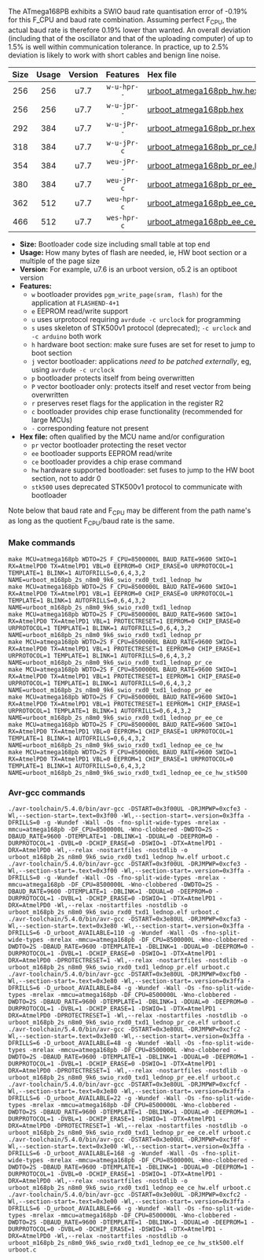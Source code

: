 The ATmega168PB exhibits a SWIO baud rate quantisation error of -0.19% for this F_CPU and baud rate combination. Assuming perfect F<sub>CPU</sub>, the actual baud rate is therefore 0.19% lower than wanted. An overall deviation (including that of the oscillator and that of the uploading computer) of up to 1.5% is well within communication tolerance. In practice, up to 2.5% deviation is likely to work with short cables and benign line noise.

|Size|Usage|Version|Features|Hex file|
|:-:|:-:|:-:|:-:|:--|
|256|256|u7.7|`w-u-hpr--`|[urboot_atmega168pb_hw.hex](https://raw.githubusercontent.com/stefanrueger/urboot.hex/main/cores/minicore/atmega168pb/watchdog_2_s/internal_oscillator/1062500_hz/1200_baud/uart0_rxd0_txd1/lednop/urboot_atmega168pb_hw.hex)|
|256|256|u7.7|`w-u-jpr--`|[urboot_atmega168pb.hex](https://raw.githubusercontent.com/stefanrueger/urboot.hex/main/cores/minicore/atmega168pb/watchdog_2_s/internal_oscillator/1062500_hz/1200_baud/uart0_rxd0_txd1/lednop/urboot_atmega168pb.hex)|
|292|384|u7.7|`w-u-jPr--`|[urboot_atmega168pb_pr.hex](https://raw.githubusercontent.com/stefanrueger/urboot.hex/main/cores/minicore/atmega168pb/watchdog_2_s/internal_oscillator/1062500_hz/1200_baud/uart0_rxd0_txd1/lednop/urboot_atmega168pb_pr.hex)|
|318|384|u7.7|`w-u-jPr-c`|[urboot_atmega168pb_pr_ce.hex](https://raw.githubusercontent.com/stefanrueger/urboot.hex/main/cores/minicore/atmega168pb/watchdog_2_s/internal_oscillator/1062500_hz/1200_baud/uart0_rxd0_txd1/lednop/urboot_atmega168pb_pr_ce.hex)|
|354|384|u7.7|`weu-jPr--`|[urboot_atmega168pb_pr_ee.hex](https://raw.githubusercontent.com/stefanrueger/urboot.hex/main/cores/minicore/atmega168pb/watchdog_2_s/internal_oscillator/1062500_hz/1200_baud/uart0_rxd0_txd1/lednop/urboot_atmega168pb_pr_ee.hex)|
|380|384|u7.7|`weu-jPr-c`|[urboot_atmega168pb_pr_ee_ce.hex](https://raw.githubusercontent.com/stefanrueger/urboot.hex/main/cores/minicore/atmega168pb/watchdog_2_s/internal_oscillator/1062500_hz/1200_baud/uart0_rxd0_txd1/lednop/urboot_atmega168pb_pr_ee_ce.hex)|
|362|512|u7.7|`weu-hpr-c`|[urboot_atmega168pb_ee_ce_hw.hex](https://raw.githubusercontent.com/stefanrueger/urboot.hex/main/cores/minicore/atmega168pb/watchdog_2_s/internal_oscillator/1062500_hz/1200_baud/uart0_rxd0_txd1/lednop/urboot_atmega168pb_ee_ce_hw.hex)|
|466|512|u7.7|`wes-hpr-c`|[urboot_atmega168pb_ee_ce_hw_stk500.hex](https://raw.githubusercontent.com/stefanrueger/urboot.hex/main/cores/minicore/atmega168pb/watchdog_2_s/internal_oscillator/1062500_hz/1200_baud/uart0_rxd0_txd1/lednop/urboot_atmega168pb_ee_ce_hw_stk500.hex)|

- **Size:** Bootloader code size including small table at top end
- **Usage:** How many bytes of flash are needed, ie, HW boot section or a multiple of the page size
- **Version:** For example, u7.6 is an urboot version, o5.2 is an optiboot version
- **Features:**
  + `w` bootloader provides `pgm_write_page(sram, flash)` for the application at `FLASHEND-4+1`
  + `e` EEPROM read/write support
  + `u` uses urprotocol requiring `avrdude -c urclock` for programming
  + `s` uses skeleton of STK500v1 protocol (deprecated); `-c urclock` and `-c arduino` both work
  + `h` hardware boot section: make sure fuses are set for reset to jump to boot section
  + `j` vector bootloader: applications *need to be patched externally*, eg, using `avrdude -c urclock`
  + `p` bootloader protects itself from being overwritten
  + `P` vector bootloader only: protects itself and reset vector from being overwritten
  + `r` preserves reset flags for the application in the register R2
  + `c` bootloader provides chip erase functionality (recommended for large MCUs)
  + `-` corresponding feature not present
- **Hex file:** often qualified by the MCU name and/or configuration
  + `pr` vector bootloader protecting the reset vector
  + `ee` bootloader supports EEPROM read/write
  + `ce` bootloader provides a chip erase command
  + `hw` hardware supported bootloader: set fuses to jump to the HW boot section, not to addr 0
  + `stk500` uses deprecated STK500v1 protocol to communicate with bootloader


Note below that baud rate and F<sub>CPU</sub> may be different from the path name's as long as the quotient F<sub>CPU</sub>/baud rate is the same.

### Make commands
```
make MCU=atmega168pb WDTO=2S F_CPU=8500000L BAUD_RATE=9600 SWIO=1 RX=AtmelPD0 TX=AtmelPD1 VBL=0 EEPROM=0 CHIP_ERASE=0 URPROTOCOL=1 TEMPLATE=1 BLINK=1 AUTOFRILLS=0,6,4,3,2 NAME=urboot_m168pb_2s_n8m0_9k6_swio_rxd0_txd1_lednop_hw
make MCU=atmega168pb WDTO=2S F_CPU=8500000L BAUD_RATE=9600 SWIO=1 RX=AtmelPD0 TX=AtmelPD1 VBL=1 EEPROM=0 CHIP_ERASE=0 URPROTOCOL=1 TEMPLATE=1 BLINK=1 AUTOFRILLS=0,6,4,3,2 NAME=urboot_m168pb_2s_n8m0_9k6_swio_rxd0_txd1_lednop
make MCU=atmega168pb WDTO=2S F_CPU=8500000L BAUD_RATE=9600 SWIO=1 RX=AtmelPD0 TX=AtmelPD1 VBL=1 PROTECTRESET=1 EEPROM=0 CHIP_ERASE=0 URPROTOCOL=1 TEMPLATE=1 BLINK=1 AUTOFRILLS=0,6,4,3,2 NAME=urboot_m168pb_2s_n8m0_9k6_swio_rxd0_txd1_lednop_pr
make MCU=atmega168pb WDTO=2S F_CPU=8500000L BAUD_RATE=9600 SWIO=1 RX=AtmelPD0 TX=AtmelPD1 VBL=1 PROTECTRESET=1 EEPROM=0 CHIP_ERASE=1 URPROTOCOL=1 TEMPLATE=1 BLINK=1 AUTOFRILLS=0,6,4,3,2 NAME=urboot_m168pb_2s_n8m0_9k6_swio_rxd0_txd1_lednop_pr_ce
make MCU=atmega168pb WDTO=2S F_CPU=8500000L BAUD_RATE=9600 SWIO=1 RX=AtmelPD0 TX=AtmelPD1 VBL=1 PROTECTRESET=1 EEPROM=1 CHIP_ERASE=0 URPROTOCOL=1 TEMPLATE=1 BLINK=1 AUTOFRILLS=0,6,4,3,2 NAME=urboot_m168pb_2s_n8m0_9k6_swio_rxd0_txd1_lednop_pr_ee
make MCU=atmega168pb WDTO=2S F_CPU=8500000L BAUD_RATE=9600 SWIO=1 RX=AtmelPD0 TX=AtmelPD1 VBL=1 PROTECTRESET=1 EEPROM=1 CHIP_ERASE=1 URPROTOCOL=1 TEMPLATE=1 BLINK=1 AUTOFRILLS=0,6,4,3,2 NAME=urboot_m168pb_2s_n8m0_9k6_swio_rxd0_txd1_lednop_pr_ee_ce
make MCU=atmega168pb WDTO=2S F_CPU=8500000L BAUD_RATE=9600 SWIO=1 RX=AtmelPD0 TX=AtmelPD1 VBL=0 EEPROM=1 CHIP_ERASE=1 URPROTOCOL=1 TEMPLATE=1 BLINK=1 AUTOFRILLS=0,6,4,3,2 NAME=urboot_m168pb_2s_n8m0_9k6_swio_rxd0_txd1_lednop_ee_ce_hw
make MCU=atmega168pb WDTO=2S F_CPU=8500000L BAUD_RATE=9600 SWIO=1 RX=AtmelPD0 TX=AtmelPD1 VBL=0 EEPROM=1 CHIP_ERASE=1 URPROTOCOL=0 TEMPLATE=1 BLINK=1 AUTOFRILLS=0,6,4,3,2 NAME=urboot_m168pb_2s_n8m0_9k6_swio_rxd0_txd1_lednop_ee_ce_hw_stk500
```

### Avr-gcc commands
```
./avr-toolchain/5.4.0/bin/avr-gcc -DSTART=0x3f00UL -DRJMPWP=0xcfe3 -Wl,--section-start=.text=0x3f00 -Wl,--section-start=.version=0x3ffa -DFRILLS=0 -g -Wundef -Wall -Os -fno-split-wide-types -mrelax -mmcu=atmega168pb -DF_CPU=8500000L -Wno-clobbered -DWDTO=2S -DBAUD_RATE=9600 -DTEMPLATE=1 -DBLINK=1 -DDUAL=0 -DEEPROM=0 -DURPROTOCOL=1 -DVBL=0 -DCHIP_ERASE=0 -DSWIO=1 -DTX=AtmelPD1 -DRX=AtmelPD0 -Wl,--relax -nostartfiles -nostdlib -o urboot_m168pb_2s_n8m0_9k6_swio_rxd0_txd1_lednop_hw.elf urboot.c
./avr-toolchain/5.4.0/bin/avr-gcc -DSTART=0x3f00UL -DRJMPWP=0xcfe3 -Wl,--section-start=.text=0x3f00 -Wl,--section-start=.version=0x3ffa -DFRILLS=0 -g -Wundef -Wall -Os -fno-split-wide-types -mrelax -mmcu=atmega168pb -DF_CPU=8500000L -Wno-clobbered -DWDTO=2S -DBAUD_RATE=9600 -DTEMPLATE=1 -DBLINK=1 -DDUAL=0 -DEEPROM=0 -DURPROTOCOL=1 -DVBL=1 -DCHIP_ERASE=0 -DSWIO=1 -DTX=AtmelPD1 -DRX=AtmelPD0 -Wl,--relax -nostartfiles -nostdlib -o urboot_m168pb_2s_n8m0_9k6_swio_rxd0_txd1_lednop.elf urboot.c
./avr-toolchain/5.4.0/bin/avr-gcc -DSTART=0x3e80UL -DRJMPWP=0xcfa3 -Wl,--section-start=.text=0x3e80 -Wl,--section-start=.version=0x3ffa -DFRILLS=6 -D_urboot_AVAILABLE=110 -g -Wundef -Wall -Os -fno-split-wide-types -mrelax -mmcu=atmega168pb -DF_CPU=8500000L -Wno-clobbered -DWDTO=2S -DBAUD_RATE=9600 -DTEMPLATE=1 -DBLINK=1 -DDUAL=0 -DEEPROM=0 -DURPROTOCOL=1 -DVBL=1 -DCHIP_ERASE=0 -DSWIO=1 -DTX=AtmelPD1 -DRX=AtmelPD0 -DPROTECTRESET=1 -Wl,--relax -nostartfiles -nostdlib -o urboot_m168pb_2s_n8m0_9k6_swio_rxd0_txd1_lednop_pr.elf urboot.c
./avr-toolchain/5.4.0/bin/avr-gcc -DSTART=0x3e80UL -DRJMPWP=0xcfb0 -Wl,--section-start=.text=0x3e80 -Wl,--section-start=.version=0x3ffa -DFRILLS=6 -D_urboot_AVAILABLE=84 -g -Wundef -Wall -Os -fno-split-wide-types -mrelax -mmcu=atmega168pb -DF_CPU=8500000L -Wno-clobbered -DWDTO=2S -DBAUD_RATE=9600 -DTEMPLATE=1 -DBLINK=1 -DDUAL=0 -DEEPROM=0 -DURPROTOCOL=1 -DVBL=1 -DCHIP_ERASE=1 -DSWIO=1 -DTX=AtmelPD1 -DRX=AtmelPD0 -DPROTECTRESET=1 -Wl,--relax -nostartfiles -nostdlib -o urboot_m168pb_2s_n8m0_9k6_swio_rxd0_txd1_lednop_pr_ce.elf urboot.c
./avr-toolchain/5.4.0/bin/avr-gcc -DSTART=0x3e80UL -DRJMPWP=0xcfc2 -Wl,--section-start=.text=0x3e80 -Wl,--section-start=.version=0x3ffa -DFRILLS=6 -D_urboot_AVAILABLE=48 -g -Wundef -Wall -Os -fno-split-wide-types -mrelax -mmcu=atmega168pb -DF_CPU=8500000L -Wno-clobbered -DWDTO=2S -DBAUD_RATE=9600 -DTEMPLATE=1 -DBLINK=1 -DDUAL=0 -DEEPROM=1 -DURPROTOCOL=1 -DVBL=1 -DCHIP_ERASE=0 -DSWIO=1 -DTX=AtmelPD1 -DRX=AtmelPD0 -DPROTECTRESET=1 -Wl,--relax -nostartfiles -nostdlib -o urboot_m168pb_2s_n8m0_9k6_swio_rxd0_txd1_lednop_pr_ee.elf urboot.c
./avr-toolchain/5.4.0/bin/avr-gcc -DSTART=0x3e80UL -DRJMPWP=0xcfcf -Wl,--section-start=.text=0x3e80 -Wl,--section-start=.version=0x3ffa -DFRILLS=6 -D_urboot_AVAILABLE=22 -g -Wundef -Wall -Os -fno-split-wide-types -mrelax -mmcu=atmega168pb -DF_CPU=8500000L -Wno-clobbered -DWDTO=2S -DBAUD_RATE=9600 -DTEMPLATE=1 -DBLINK=1 -DDUAL=0 -DEEPROM=1 -DURPROTOCOL=1 -DVBL=1 -DCHIP_ERASE=1 -DSWIO=1 -DTX=AtmelPD1 -DRX=AtmelPD0 -DPROTECTRESET=1 -Wl,--relax -nostartfiles -nostdlib -o urboot_m168pb_2s_n8m0_9k6_swio_rxd0_txd1_lednop_pr_ee_ce.elf urboot.c
./avr-toolchain/5.4.0/bin/avr-gcc -DSTART=0x3e00UL -DRJMPWP=0xcf8f -Wl,--section-start=.text=0x3e00 -Wl,--section-start=.version=0x3ffa -DFRILLS=6 -D_urboot_AVAILABLE=168 -g -Wundef -Wall -Os -fno-split-wide-types -mrelax -mmcu=atmega168pb -DF_CPU=8500000L -Wno-clobbered -DWDTO=2S -DBAUD_RATE=9600 -DTEMPLATE=1 -DBLINK=1 -DDUAL=0 -DEEPROM=1 -DURPROTOCOL=1 -DVBL=0 -DCHIP_ERASE=1 -DSWIO=1 -DTX=AtmelPD1 -DRX=AtmelPD0 -Wl,--relax -nostartfiles -nostdlib -o urboot_m168pb_2s_n8m0_9k6_swio_rxd0_txd1_lednop_ee_ce_hw.elf urboot.c
./avr-toolchain/5.4.0/bin/avr-gcc -DSTART=0x3e00UL -DRJMPWP=0xcfc2 -Wl,--section-start=.text=0x3e00 -Wl,--section-start=.version=0x3ffa -DFRILLS=6 -D_urboot_AVAILABLE=66 -g -Wundef -Wall -Os -fno-split-wide-types -mrelax -mmcu=atmega168pb -DF_CPU=8500000L -Wno-clobbered -DWDTO=2S -DBAUD_RATE=9600 -DTEMPLATE=1 -DBLINK=1 -DDUAL=0 -DEEPROM=1 -DURPROTOCOL=0 -DVBL=0 -DCHIP_ERASE=1 -DSWIO=1 -DTX=AtmelPD1 -DRX=AtmelPD0 -Wl,--relax -nostartfiles -nostdlib -o urboot_m168pb_2s_n8m0_9k6_swio_rxd0_txd1_lednop_ee_ce_hw_stk500.elf urboot.c
```

